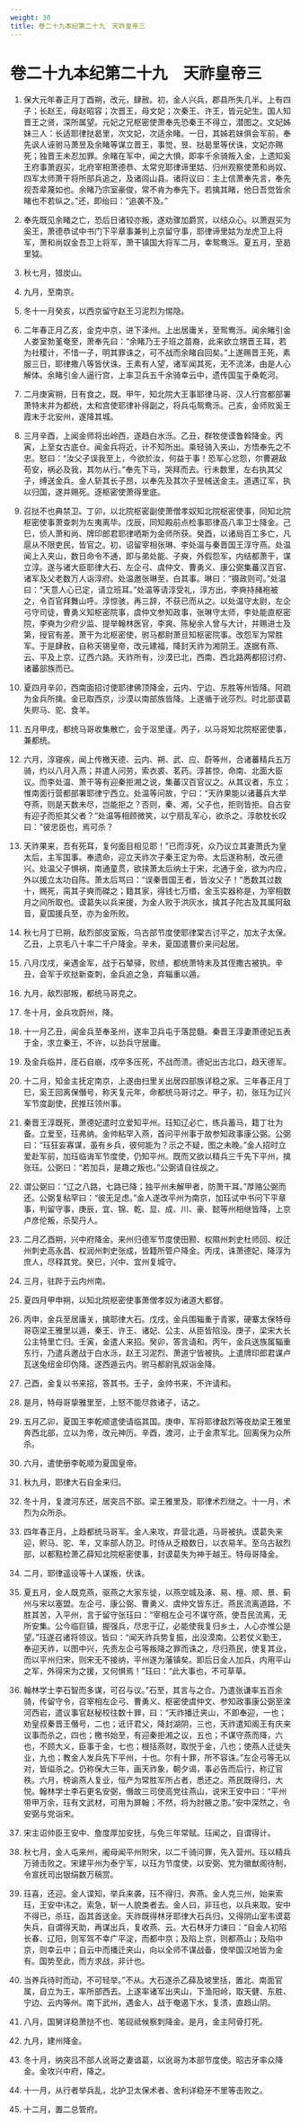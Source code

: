 ```yaml
---
weight: 30
title: 卷二十九本纪第二十九　天祚皇帝三
---
```


# 卷二十九本纪第二十九　天祚皇帝三

1. <span id="卷二十九本纪第二十九　天祚皇帝三-1"></span>
保大元年春正月丁酉朔，改元，肆赦。初，金人兴兵，郡县所失几半。上有四子；长赵王，母赵昭容；次晋王，母文妃；次秦王、许王，皆元妃生。国人知晋王之贤，深所属望。元妃之兄枢密使萧奉先恐秦王不得立，潜图之。文妃姊妹三人：长适耶律挞曷里，次文妃，次适余睹。一日，其姊若妹俱会军前，奉先讽人诬驸马萧昱及余睹等谋立晋王，事觉，昱、挞曷里等伏诛，文妃亦赐死；独晋王未忍加罪。余睹在军中，闻之大惧，即率千余骑叛入金，上遗知奚王府事萧遐买，北府宰相萧德恭、太常兖耶律谛里姑、归州观察使萧和尚奴、四军太师萧干将所部兵追之，及诸闾山县。诸将议曰：主上信萧奉先言，奉先视吾辈蔑如也。余睹乃宗室豪俊，常不肯为奉先下。若擒其睹，他日吾觉皆余睹也不若纵之。”还，即绐曰：“追袭不及。”

2. <span id="卷二十九本纪第二十九　天祚皇帝三-2"></span>
奉先既见余睹之亡，恐后日诸较亦叛，遂劝骤加爵赏，以结众心。以萧遐买为奚王，萧德恭试中书门下平章事兼判上京留守事，耶律谛里姑为龙虎卫上将军，萧和尚奴金吾卫上将军，萧干镇国大将军二月，幸鸳鸯泺。夏五月，至曷里狘。

3. <span id="卷二十九本纪第二十九　天祚皇帝三-3"></span>
秋七月，猎炭山。

4. <span id="卷二十九本纪第二十九　天祚皇帝三-4"></span>
九月，至南京。

5. <span id="卷二十九本纪第二十九　天祚皇帝三-5"></span>
冬十一月癸亥，以西京留守赵王习泥烈为惕隐。

6. <span id="卷二十九本纪第二十九　天祚皇帝三-6"></span>
二年春正月乙亥，金克中京，进下泽州。上出居庸关，至鸳鸯泺。闻余睹引金人娄室勃堇奄至，萧奉先曰：“余睹乃王子班之苗裔，此来欲立甥晋王耳，若为社稷计，不惜一子，明其罪诛之，可不战而余睹自回矣。”上遂赐晋王死，素服三日，耶律撒八等皆伏诛。王素有人望，诸军闻其死，无不流涕，由是人心解体。余睹引金人逼行宫，上率卫兵五千余骑幸云中，遗传国玺于桑乾河。

7. <span id="卷二十九本纪第二十九　天祚皇帝三-7"></span>
二月庚寅朔，日有食之，既。甲午，知北院大王事耶律马哥、汉人行宫都部署萧特末并为都统，太和宫使耶律补得副之，将兵屯鸳鸯泺。己亥，金师败奚王霞末于北安州，遂降其城。

8. <span id="卷二十九本纪第二十九　天祚皇帝三-8"></span>
三月辛酉，上闻金师将出岭西，遂趋白水泺。乙丑，群牧使谟鲁斡降金。丙寅，上至女古底仓。闻金兵将近，计不知所出。乘轻骑入夹山，方悟奉先之不忠。怒曰：“汝父子误我至上，今欲於汝，何益于事！恐军心忿怨，尔曹避敌苟安，祸必及我，其勿从行。”奉先下马，哭拜而去。行未数里，左右执其父子，缚送金兵。金人斩其长子昂，以奉先及其次子昱械送金主。道遇辽军，执以归国，遂并赐死。逐枢密使萧得里底。

9. <span id="卷二十九本纪第二十九　天祚皇帝三-9"></span>
召挞不也典禁卫。丁卯，以北院枢密副使萧僧孝奴知北院枢密使事，同知北院枢密使事萧查刺为左夷离毕。戊辰，同知殿前点检事耶律高八率卫士降金。己巳，侦人萧和尚、牌印郎君耶律哂斯为金师所获。癸酉，以诸局百工多亡，凡扈从不限吏民，皆官之。初，诏留宰相张琳、李处温与秦晋国王淳守燕。处温闻上入夹山，数日命令不通，即与弟处能、子奭，外假怨军，内结都萧干，谋立淳。遂与诸大臣耶律大石、左企弓、虞仲文、曹勇义、康公弼集蕃汉百官、诸军及父老数万人诣淳府。处温邀张琳至，白其事。琳曰：“摄政则可。”处温曰：“天意人心已定，请立班耳。”处温等请淳受礼，淳方出，李奭持赭袍被之，令百官拜舞山呼。淳惊骇，再三辞，不获已而从之。以处温守太尉，左企弓守司徒，曹勇义知枢密院事，虞仲文参知政事，张琳守太师，李处能直枢密院，李奭为少府少监、提举翰林医官，李爽、陈秘余人曾与大计，并赐进士及第，授官有差。萧干为北枢密使，驸马都尉萧旦知枢密院事。改怨军为常胜军。于是肆赦，自称天锡皇帝，改元建福，降封天祚为湘阴王。遂据有燕、云、平及上京、辽西六路。天祚所有，沙漠已北，西南、西北路两都招讨府、诸蕃部族而已。

10. <span id="卷二十九本纪第二十九　天祚皇帝三-10"></span>
夏四月辛卯，西南面招讨使耶律佛顶降金，云内、宁边、东胜等州皆降。阿疏为金兵所擒。金已取西京，沙漠以南部族皆降。上遂循于讹莎烈。时北部谟葛失赆马、驼、食羊。

11. <span id="卷二十九本纪第二十九　天祚皇帝三-11"></span>
五月甲戌，都统马哥收集散亡，会于沤里谨。丙子，以马哥知北院枢密使事，兼都统。

12. <span id="卷二十九本纪第二十九　天祚皇帝三-12"></span>
六月，淳寝疾，闻上传檄天德、云内、朔、武、应、蔚等州，合诸蕃精兵五万骑，约以八月入燕；并遣人问劳，索衣裘、茗药。淳甚惊，命南、北面大臣议。而李处温、萧干等有迎秦拒湘之说，集蕃汉百官议之。从其议者，东立；惟南面行营都部署耶律宁西立。处温等问故，宁曰：“天祚果能以诸蕃兵大举夺燕，则是天数未尽，岂能拒之？否则，秦、湘，父子也，拒则皆拒。自古安有迎子而拒其父者？”处温等相顾微笑，以宁扇乱军心，欲杀之。淳欹枕长叹曰：“彼忠臣也，焉可杀？

13. <span id="卷二十九本纪第二十九　天祚皇帝三-13"></span>
天祚果来，吾有死耳，复何面目相见耶！”已而淳死，众乃议立其妻萧氏为皇太后，主军国事。奉遗命，迎立天祚次子秦王定为帝。太后遂称制，改元德兴。处温父子惧祸，南通童贯，欲挟萧太后纳土于宋，北通于金，欲为内应，外以援立太功自陈。萧太后骂曰：“误秦晋国王者，皆汝父子！”悉数其过数十，赐死，脔其子奭而磔之；籍其家，得钱七万缗，金玉实器称是，为宰相数月之间所取也。谟葛失以兵来援，为金人败于洪灰水，擒其子陀古及其属阿敌音，夏国援兵至，亦为金所败。

14. <span id="卷二十九本纪第二十九　天祚皇帝三-14"></span>
秋七月丁巳朔，敌烈部皮室叛，乌古部节度使耶律棠古讨平之，加太子太保。乙丑，上京毛八十率二千户降金。辛未，夏国遣曹价来问起居。

15. <span id="卷二十九本纪第二十九　天祚皇帝三-15"></span>
八月戊戌，亲遇金军，战于石辇驿，败绩，都统萧特末及其侄撒古被执。辛丑，会军于欢挞新查刺，金兵追之急，弃辎重以遁。

16. <span id="卷二十九本纪第二十九　天祚皇帝三-16"></span>
九月，敌烈部叛，都统马哥克之。

17. <span id="卷二十九本纪第二十九　天祚皇帝三-17"></span>
冬十月，金兵攻蔚州，降。

18. <span id="卷二十九本纪第二十九　天祚皇帝三-18"></span>
十一月乙丑，闻金兵至奉圣州，遂率卫兵屯于落昆髓。秦晋王淳妻萧德妃五表于金，求立秦王，不许，以劲兵守居庸。

19. <span id="卷二十九本纪第二十九　天祚皇帝三-19"></span>
及金兵临并，厓石自崩，戍卒多压死，不战而溃。德妃出古北口，趋天德军。

20. <span id="卷二十九本纪第二十九　天祚皇帝三-20"></span>
十二月，知金主抚定南京，上遂由扫里关出居四部族详稳之家。三年春正月丁巳，奚王回离保僭号，称天复元年，命都统马哥讨之。甲子，初，张珏为辽兴军节度副使，民推珏领州事。

21. <span id="卷二十九本纪第二十九　天祚皇帝三-21"></span>
秦晋王淳既死，萧德妃遣时立爱知平州。珏知辽必亡，练兵蓄马，籍丁壮为备。立爱至，珏弗纳。金帅粘罕入燕，首问平州事于故参知政事康公弼。公弼曰：“珏狂妄寡谋，虽有乡兵，彼何能为？示之不疑，图之未晚。”金人招时立爱赴军前，加珏临诲军节度使，仍知平州。既而又欲以精兵三千先下平州，擒张珏。公弼曰：“若加兵，是趣之叛也。”公弼请自往觇之。

22. <span id="卷二十九本纪第二十九　天祚皇帝三-22"></span>
谓公弼曰：“辽之八路，七路已降；独平州未解甲者，防萧干耳。”厚赂公弼而还。公弼复粘罕曰：“彼无足虑。”金人遂改平州为南京，加珏试中书问下平章事，判留守事，庚辰，宜、锦、乾、显、成、川、豪、懿等州相继皆降，上京卢彦伦叛，杀契丹人。

23. <span id="卷二十九本纪第二十九　天祚皇帝三-23"></span>
二月乙酉朔，兴中府降金。来州归德军节度使田颢、权隰州刺史杜师回、权迁州刺史高永昌、权润州刺史张成，皆籍所管户降金。丙戌，诛萧德妃，降淳为庶人，尽释其党。癸巳，兴中、宜州复城守。

24. <span id="卷二十九本纪第二十九　天祚皇帝三-24"></span>
三月，驻跸于云内州南。

25. <span id="卷二十九本纪第二十九　天祚皇帝三-25"></span>
夏四月甲申朔，以知北院枢密使事萧僧孝奴为诸道大都督。

26. <span id="卷二十九本纪第二十九　天祚皇帝三-26"></span>
丙申，金兵至居庸关，擒耶律大石。戊戌，金兵围辎重于青冢，硬寨太保特母哥窃梁王雅里以遁，秦王、许王、诸妃、公主、从臣皆陷没。庚子，梁宋大长公主特里亡归。壬寅，金遣人来招。癸卯，答言请和。丙午，金兵送族属辎重东行，乃遣兵邀战于白水泺，赵王习泥烈、萧道宁皆被执。上遣牌印郎君谋卢瓦送兔纽金印伪降。遂西遁云内。驸马都尉乳奴诣金降。

27. <span id="卷二十九本纪第二十九　天祚皇帝三-27"></span>
己酉，金复以书来招，答其书。壬子，金帅书来，不许请和。

28. <span id="卷二十九本纪第二十九　天祚皇帝三-28"></span>
是月，特母哥挚雅里至，上怒不能尽救诸子，诘之。

29. <span id="卷二十九本纪第二十九　天祚皇帝三-29"></span>
五月乙卯，夏国王李乾顺遣使请临其国。庚申，军将耶律敌烈等夜劫梁王雅里奔西北部，立以为帝，改元神历。辛酉，渡河，止于金肃军北。回离保为众所杀。

30. <span id="卷二十九本纪第二十九　天祚皇帝三-30"></span>
六月，遣使册李乾顺为夏国皇帝。

31. <span id="卷二十九本纪第二十九　天祚皇帝三-31"></span>
秋九月，耶律大石自金来归。

32. <span id="卷二十九本纪第二十九　天祚皇帝三-32"></span>
冬十月，复渡河东还，居突吕不部。梁王雅里及，耶律术烈继之。十一月，术烈为众所杀。

33. <span id="卷二十九本纪第二十九　天祚皇帝三-33"></span>
四年春正月，上趋都统马哥军。金人来攻，弃营北遁，马哥被执。谟葛失来迎，赆马、驼、羊，又率部人防卫。时侍从乏粮数日，以衣易羊。至乌古敌烈部，以都黠检萧乙薛知北院枢密使事，封谟葛失为神于越王。特母哥降金。

34. <span id="卷二十九本纪第二十九　天祚皇帝三-34"></span>
二月，耶律遥设等十人谋叛，伏诛。

35. <span id="卷二十九本纪第二十九　天祚皇帝三-35"></span>
夏五月，金人既克燕，驱燕之大家东徙，以燕空城及涿、易、檀、顺、景、蓟州与宋以塞盟。左企弓、康公弼、曹勇义、虞仲文皆东迁。燕民流离道路，不胜其苦，入平州，言于留守张珏曰：“宰相左企弓不谋守燕，使吾民流离，无所安集。公今临巨镇，握强兵，尽忠于辽，必能使我复归乡土，人心亦惟公是望。”珏遂召诸将领议。皆曰：“闻天祚兵势复振，出没漠南。公若仗义勤王，奉迎天祚，以图中兴，先责左企弓等叛降之罪而诛之，尽归燕民，使复其业，而以平州归宋，则宋无不接纳，平州遂为藩镇矣。即后日金人加兵，内用平山之军，外得宋为之援，又何惧焉！”珏曰：“此大事也，不可草草。

36. <span id="卷二十九本纪第二十九　天祚皇帝三-36"></span>
翰林学士李石智而多谋，可召与议。”石至，其言与之合。乃遣张谦率五百余骑，传留守令，召宰相左企弓、曹勇义、枢密使虞仲文、参知政事康公弼至滦河西岩，遣议事官赵秘校往数十罪，曰：“天祚播迁夹山，不即奉迎，一也；劝皇叔秦晋王僭号，二也；诋讦君父，降封湖阴，三也，天祚遣知阁王有庆来议事而杀之，四也；檄书始至，有迎秦拒湘之议，五也；不谋守燕而降，六也，不顾大义，臣事于金，七也；根括燕财，取悦于金，八也；使燕人迁徒失业，九也；教金人发兵先下平州，十也。尔有十罪，所不容诛。”左企弓等无以对，皆缢杀之。仍称保大三年，画天祚象，朝夕谒，事必告而后行，称辽官秩。六月，榜谕燕人复业，恒产为常胜军所占者，悉还之。燕民既得归，大悦。翰林学士李石更名安弼，僭故三司使高党往燕山，说宋王安中曰：“平州带甲万余，珏有文武材，可用为屏翰；不然，将为肘腋之患。”安中深然之，令安弼与党诣宋。

37. <span id="卷二十九本纪第二十九　天祚皇帝三-37"></span>
宋主诏帅臣王安中、詹度厚加安抚，与免三年常赋。珏闻之，自谓得计。

38. <span id="卷二十九本纪第二十九　天祚皇帝三-38"></span>
秋七月，金人屯来州，阇母闻平州附宋，以二千骑问罪，先入营州。珏以精兵万骑击败之。宋建平州为泰宁军，以珏为节度使，以安弼、党为徽猷阁待制，令宣抚司出银绢数万稿赏。

39. <span id="卷二十九本纪第二十九　天祚皇帝三-39"></span>
珏喜，还迎。金人谍知，举兵来袭，珏不得归，奔燕。金人克三州，始来索珏，王安中讳之。索急，斩一人貌类者去。金人曰，非珏也，以兵来取。安中不得已，杀珏，函其首送金。天祚既得林牙耶律大石兵归，又得阴山室韦谟葛失兵，自谓得天助，再谋出兵，复收燕、云。大石林牙力谏曰：“自金人初陷长春、辽阳，则军驾不幸广平淀，而都中京；及陷上京，则都燕山；及陷中京，则幸云中；自云中而播迁夹山，向以全师不谋战备，使举国汉地皆为金有。国势至此，而方求战，非计也。

40. <span id="卷二十九本纪第二十九　天祚皇帝三-40"></span>
当养兵待时而动，不可轻举。”不从。大石遂杀乙薛及坡里括，置北、南面官属，自立为王，率所部西去。上遂率诸军出夹山，下渔阳岭，取天健、东胜、宁边、云内等州。南下武州，遇金人，战于奄遏下水，复溃，直趋山阴。

41. <span id="卷二十九本纪第二十九　天祚皇帝三-41"></span>
八月，国舅详稳萧挞不也、笔砚祗候察刺降金。是月，金主阿骨打死。

42. <span id="卷二十九本纪第二十九　天祚皇帝三-42"></span>
九月，建州降金。

43. <span id="卷二十九本纪第二十九　天祚皇帝三-43"></span>
冬十月，纳突吕不部人讹哥之妻谙葛，以讹哥为本部节度使。昭古牙率众降金。金攻兴中府，降之。

44. <span id="卷二十九本纪第二十九　天祚皇帝三-44"></span>
十一月，从行者举兵乱，北护卫太保术者、舍利详稳牙不里等击败之。

45. <span id="卷二十九本纪第二十九　天祚皇帝三-45"></span>
十二月，置二总管府。
